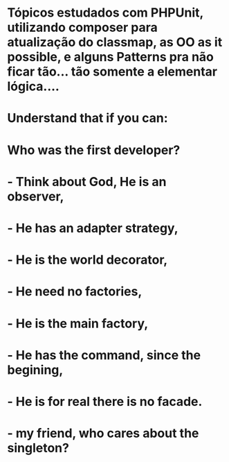 # Tópicos estudados com PHPUnit, utilizando composer para atualização do classmap, as OO as it possible, e alguns Patterns pra não ficar tão... tão somente a elementar lógica....
#
#
# Understand that if you can: 
#
# Who was the first developer?
#
# - Think about God, He is an observer, 
# - He has an adapter strategy, 
# - He is the world decorator, 
# - He need no factories, 
# - He is the main factory,
# - He has the command, since the begining, 
# - He is for real there is no facade. 
# - my friend, who cares about the singleton?
